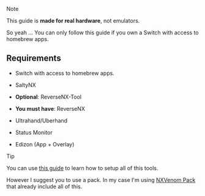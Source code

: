 >[!NOTE]
This guide is **made for real hardware**, not emulators.

So yeah ... You can only follow this guide if you own a Switch with access to homebrew apps.

## Requirements

- Switch with access to homebrew apps.

- SaltyNX

- **Optional**: ReverseNX-Tool

- **You must have**: ReverseNX

- Ultrahand/Uberhand

- Status Monitor

- Edizon (App + Overlay)

>[!TIP]
You can use [this guide](https://rentry.co/howtoget60fps) to learn how to setup all of this tools.

However I suggest you to use a pack. In my case I'm using [NXVenom Pack](https://github.com/CatcherITGF/NX-Venom/) that already include all of this.